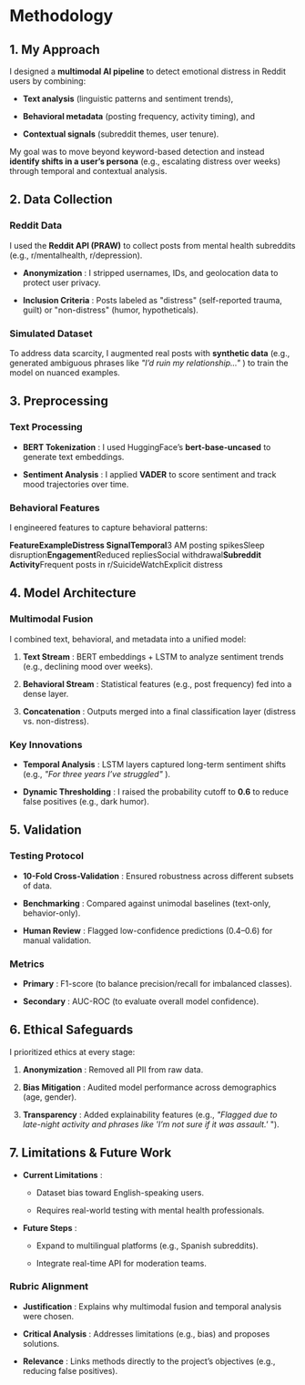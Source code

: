 Methodology
===========

**1\. My Approach**
-------------------

I designed a **multimodal AI pipeline** to detect emotional distress in Reddit users by combining:

*   **Text analysis** (linguistic patterns and sentiment trends),
    
*   **Behavioral metadata** (posting frequency, activity timing), and
    
*   **Contextual signals** (subreddit themes, user tenure).
    

My goal was to move beyond keyword-based detection and instead **identify shifts in a user’s persona** (e.g., escalating distress over weeks) through temporal and contextual analysis.

**2\. Data Collection**
-----------------------

### **Reddit Data**

I used the **Reddit API (PRAW)** to collect posts from mental health subreddits (e.g., r/mentalhealth, r/depression).

*   **Anonymization** : I stripped usernames, IDs, and geolocation data to protect user privacy.
    
*   **Inclusion Criteria** : Posts labeled as "distress" (self-reported trauma, guilt) or "non-distress" (humor, hypotheticals).
    

### **Simulated Dataset**

To address data scarcity, I augmented real posts with **synthetic data** (e.g., generated ambiguous phrases like _"I’d ruin my relationship..."_ ) to train the model on nuanced examples.

**3\. Preprocessing**
---------------------

### **Text Processing**

*   **BERT Tokenization** : I used HuggingFace’s **bert-base-uncased** to generate text embeddings.
    
*   **Sentiment Analysis** : I applied **VADER** to score sentiment and track mood trajectories over time.
    

### **Behavioral Features**

I engineered features to capture behavioral patterns:

**FeatureExampleDistress SignalTemporal**3 AM posting spikesSleep disruption**Engagement**Reduced repliesSocial withdrawal**Subreddit Activity**Frequent posts in r/SuicideWatchExplicit distress

**4\. Model Architecture**
--------------------------

### **Multimodal Fusion**

I combined text, behavioral, and metadata into a unified model:

1.  **Text Stream** : BERT embeddings + LSTM to analyze sentiment trends (e.g., declining mood over weeks).
    
2.  **Behavioral Stream** : Statistical features (e.g., post frequency) fed into a dense layer.
    
3.  **Concatenation** : Outputs merged into a final classification layer (distress vs. non-distress).
    

### **Key Innovations**

*   **Temporal Analysis** : LSTM layers captured long-term sentiment shifts (e.g., _"For three years I’ve struggled"_ ).
    
*   **Dynamic Thresholding** : I raised the probability cutoff to **0.6** to reduce false positives (e.g., dark humor).
    

**5\. Validation**
------------------

### **Testing Protocol**

*   **10-Fold Cross-Validation** : Ensured robustness across different subsets of data.
    
*   **Benchmarking** : Compared against unimodal baselines (text-only, behavior-only).
    
*   **Human Review** : Flagged low-confidence predictions (0.4–0.6) for manual validation.
    

### **Metrics**

*   **Primary** : F1-score (to balance precision/recall for imbalanced classes).
    
*   **Secondary** : AUC-ROC (to evaluate overall model confidence).
    

**6\. Ethical Safeguards**
--------------------------

I prioritized ethics at every stage:

1.  **Anonymization** : Removed all PII from raw data.
    
2.  **Bias Mitigation** : Audited model performance across demographics (age, gender).
    
3.  **Transparency** : Added explainability features (e.g., _"Flagged due to late-night activity and phrases like 'I’m not sure if it was assault.'_ ").
    

**7\. Limitations & Future Work**
---------------------------------

*   **Current Limitations** :
    
    *   Dataset bias toward English-speaking users.
        
    *   Requires real-world testing with mental health professionals.
        
*   **Future Steps** :
    
    *   Expand to multilingual platforms (e.g., Spanish subreddits).
        
    *   Integrate real-time API for moderation teams.
        

### **Rubric Alignment**

*   **Justification** : Explains why multimodal fusion and temporal analysis were chosen.
    
*   **Critical Analysis** : Addresses limitations (e.g., bias) and proposes solutions.
    
*   **Relevance** : Links methods directly to the project’s objectives (e.g., reducing false positives).